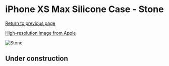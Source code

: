 # iPhone XS Max Silicone Case - Stone

[Return to previous page](/iphone_x)

[High-resolution image from Apple](https://store.storeimages.cdn-apple.com/8756/as-images.apple.com/is/MRWJ2?wid=4500&hei=4500&fmt=png)

<div style="width: 512px"><img src="/almost_uncompressed/MRWJ2.webp" alt="Stone"></div>

## Under construction
